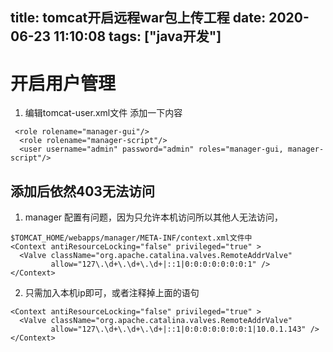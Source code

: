 title: tomcat开启远程war包上传工程
date: 2020-06-23 11:10:08
tags: ["java开发"]
---------
# 开启用户管理

1. 编辑tomcat-user.xml文件  添加一下内容
```
 <role rolename="manager-gui"/>
  <role rolename="manager-script"/>
  <user username="admin" password="admin" roles="manager-gui, manager-script"/>
```

## 添加后依然403无法访问

1. manager 配置有问题，因为只允许本机访问所以其他人无法访问，
```
$TOMCAT_HOME/webapps/manager/META-INF/context.xml文件中
<Context antiResourceLocking="false" privileged="true" >
  <Valve className="org.apache.catalina.valves.RemoteAddrValve"
         allow="127\.\d+\.\d+\.\d+|::1|0:0:0:0:0:0:0:1" />
</Context>
```
2. 只需加入本机ip即可，或者注释掉上面的语句
```
<Context antiResourceLocking="false" privileged="true" >
  <Valve className="org.apache.catalina.valves.RemoteAddrValve"
         allow="127\.\d+\.\d+\.\d+|::1|0:0:0:0:0:0:0:1|10.0.1.143" />
</Context>
```

